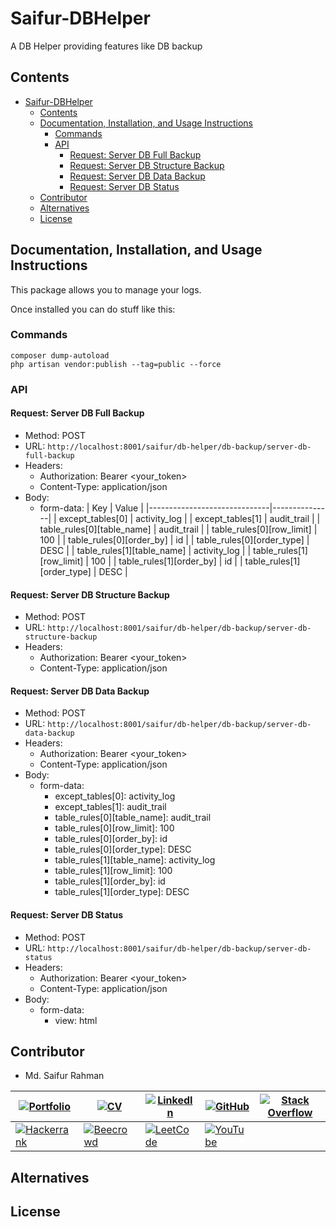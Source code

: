 # Saifur-DBHelper
A DB Helper providing features like DB backup 

## Contents
- [Saifur-DBHelper](#saifur-dbhelper)
  - [Contents](#contents)
  - [Documentation, Installation, and Usage Instructions](#documentation-installation-and-usage-instructions)
    - [Commands](#commands)
    - [API](#api)
      - [Request: Server DB Full Backup](#request-server-db-full-backup)
      - [Request: Server DB Structure Backup](#request-server-db-structure-backup)
      - [Request: Server DB Data Backup](#request-server-db-data-backup)
      - [Request: Server DB Status](#request-server-db-status)
  - [Contributor](#contributor)
  - [Alternatives](#alternatives)
  - [License](#license)

## Documentation, Installation, and Usage Instructions
This package allows you to manage your logs.

Once installed you can do stuff like this:


### Commands

```
composer dump-autoload
php artisan vendor:publish --tag=public --force
```

### API

<!-- make it postman document and markdown code -->

#### Request: Server DB Full Backup
- Method: POST
- URL: `http://localhost:8001/saifur/db-helper/db-backup/server-db-full-backup`
- Headers:
    - Authorization: Bearer \<your_token>
    - Content-Type: application/json
- Body:
    - form-data:
        | Key                          | Value         |
        |------------------------------|---------------|
        | except_tables[0]             | activity_log  |
        | except_tables[1]             | audit_trail   |
        | table_rules[0][table_name]   | audit_trail   |
        | table_rules[0][row_limit]    | 100           |
        | table_rules[0][order_by]     | id            |
        | table_rules[0][order_type]   | DESC          |
        | table_rules[1][table_name]   | activity_log  |
        | table_rules[1][row_limit]    | 100           |
        | table_rules[1][order_by]     | id            |
        | table_rules[1][order_type]   | DESC          |

#### Request: Server DB Structure Backup
- Method: POST
- URL: `http://localhost:8001/saifur/db-helper/db-backup/server-db-structure-backup`
- Headers:
    - Authorization: Bearer \<your_token>
    - Content-Type: application/json

#### Request: Server DB Data Backup
- Method: POST
- URL: `http://localhost:8001/saifur/db-helper/db-backup/server-db-data-backup`
- Headers:
    - Authorization: Bearer \<your_token>
    - Content-Type: application/json
- Body:
    - form-data:
        - except_tables[0]: activity_log
        - except_tables[1]: audit_trail
        - table_rules[0][table_name]: audit_trail
        - table_rules[0][row_limit]: 100
        - table_rules[0][order_by]: id
        - table_rules[0][order_type]: DESC
        - table_rules[1][table_name]: activity_log
        - table_rules[1][row_limit]: 100
        - table_rules[1][order_by]: id
        - table_rules[1][order_type]: DESC

#### Request: Server DB Status
- Method: POST
- URL: `http://localhost:8001/saifur/db-helper/db-backup/server-db-status`
- Headers:
    - Authorization: Bearer \<your_token>
    - Content-Type: application/json
- Body:
    - form-data:
        - view: html

## Contributor

- Md. Saifur Rahman


|[![Portfolio](https://img.shields.io/badge/Portfolio-%23009639.svg?style=for-the-badge&logo=Hyperledger&logoColor=white)](https://saifurrahman.my.canva.site) | [![CV](https://img.shields.io/badge/CV-%23009639.svg?style=for-the-badge&logo=DocuSign&logoColor=white)](https://docs.google.com/document/d/1txBCiMjPqH7GR8FDMQMAw09vemsB-nJb/edit?usp=sharing&ouid=113622980255867007734&rtpof=true&sd=true) | [![LinkedIn](https://img.shields.io/badge/linkedin-%230077B5.svg?style=for-the-badge&logo=linkedin&logoColor=white)](https://www.linkedin.com/in/saifurrahman1193/) | [![GitHub](https://img.shields.io/badge/github-%23121011.svg?style=for-the-badge&logo=github&logoColor=white)](https://github.com/saifurrahman1193/saifurrahman1193) | [![Stack Overflow](https://img.shields.io/badge/-Stackoverflow-FE7A16?style=for-the-badge&logo=stack-overflow&logoColor=white)](https://stackoverflow.com/users/14350717/md-saifur-rahman) | 
|-|-|-|-|-|
| [![Hackerrank](https://img.shields.io/badge/-Hackerrank-2EC866?style=for-the-badge&logo=HackerRank&logoColor=white)](https://www.hackerrank.com/saifur_rahman111) | [![Beecrowd](https://img.shields.io/badge/Beecrowd-%23009639.svg?style=for-the-badge&logo=Bugcrowd&logoColor=white)](https://www.beecrowd.com.br/judge/en/profile/18847) | [![LeetCode](https://img.shields.io/badge/LeetCode-000000?style=for-the-badge&logo=LeetCode&logoColor=#d16c06)](https://leetcode.com/saifurrahman1193) | [![YouTube](https://img.shields.io/badge/YouTube-%23FF0000.svg?style=for-the-badge&logo=YouTube&logoColor=white)](https://www.youtube.com/playlist?list=PLwJWgDKTF5-xdQttKl7cRx8Yhukv7Ilmg)| |

## Alternatives


## License
<!-- The MIT License (MIT). Please see [License File](LICENSE.md) for more information. -->
